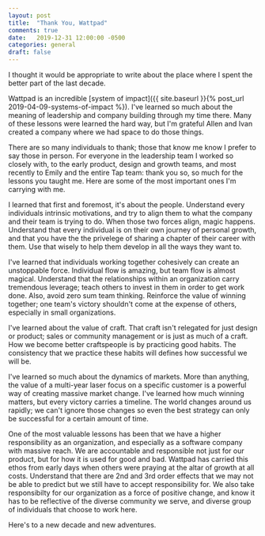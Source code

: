 ```yaml
---
layout: post
title:  "Thank You, Wattpad"
comments: true
date:   2019-12-31 12:00:00 -0500
categories: general
draft: false
---
```


I thought it would be appropriate to write about the place where I spent the better part of the last decade. 

Wattpad is an incredible [system of impact]({{ site.baseurl }}{% post_url 2019-04-09-systems-of-impact %}). I've learned so much about the meaning of leadership and company building through my time there. Many of these lessons were learned the hard way, but I'm grateful Allen and Ivan created a company where we had space to do those things.

There are so many individuals to thank; those that know me know I prefer to say those in person. For everyone in the leadership team I worked so closely with, to the early product, design and growth teams, and most recently to Emily and the entire Tap team: thank you so, so much for the lessons you taught me. Here are some of the most important ones I'm carrying with me.

I learned that first and foremost, it's about the people. Understand every individuals intrinsic motivations, and try to align them to what the company and their team is trying to do. When those two forces align, magic happens. Understand that every individual is on their own journey of personal growth, and that you have the the privelege of sharing a chapter of their career with them. Use that wisely to help them develop in all the ways they want to.

I've learned that individuals working together cohesively can create an unstoppable force. Individual flow is amazing, but team flow is almost magical. Understand that the relationships within an organization carry tremendous leverage; teach others to invest in them in order to get work done. Also, avoid zero sum team thinking. Reinforce the value of winning together; one team's victory shouldn't come at the expense of others, especially in small organizations.

I've learned about the value of craft. That craft isn't relegated for just design or product; sales or community management or is just as much of a craft. How we become better craftspeople is by practicing good habits. The consistency that we practice these habits will defines how successful we will be.

I've learned so much about the dynamics of markets. More than anything, the value of a multi-year laser focus on a specific customer is a powerful way of creating massive market change. I've learned how much winning matters, but every victory carries a timeline. The world changes around us rapidly; we can't ignore those changes so even the best strategy can only be successful for a certain amount of time.  

One of the most valuable lessons has been that we have a higher responsibility as an organization, and especially as a software company with massive reach. We are accountable and responsible not just for our product, but for how it is used for good and bad. Wattpad has carried this ethos from early days when others were praying at the altar of growth at all costs. Understand that there are 2nd and 3rd order effects that we may not be able to predict but we still have to accept responsibility for. We also take responsibilty for our organization as a force of positive change, and know it has to be reflective of the diverse community we serve, and diverse group of individuals that choose to work here. 

Here's to a new decade and new adventures. 